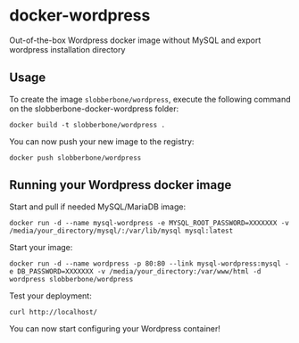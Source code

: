 docker-wordpress
================

Out-of-the-box Wordpress docker image without MySQL and export wordpress installation directory

Usage
-----

To create the image `slobberbone/wordpress`, execute the following command on the slobberbone-docker-wordpress folder:

	docker build -t slobberbone/wordpress .

You can now push your new image to the registry:

	docker push slobberbone/wordpress


Running your Wordpress docker image
-----------------------------------
Start and pull if needed MySQL/MariaDB image:

	docker run -d --name mysql-wordpress -e MYSQL_ROOT_PASSWORD=XXXXXXX -v /media/your_directory/mysql/:/var/lib/mysql mysql:latest

Start your image:

	docker run -d --name wordpress -p 80:80 --link mysql-wordpress:mysql -e DB_PASSWORD=XXXXXXX -v /media/your_directory:/var/www/html -d wordpress slobberbone/wordpress 

Test your deployment:

	curl http://localhost/

You can now start configuring your Wordpress container!
